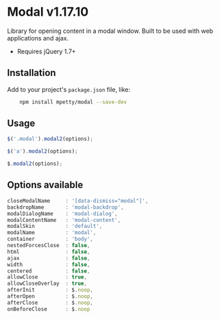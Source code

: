 # Modal v1.17.10

Library for opening content in a modal window. Built to be used with web applications and ajax.

- Requires jQuery 1.7+

## Installation

Add to your project's `package.json` file, like:

```bash
    npm install mpetty/modal --save-dev
```

## Usage

```javascript
$('.modal').modal2(options);
```

```javascript
$('a').modal2(options);
```

```javascript
$.modal2(options);
```

## Options available

```javascript
closeModalName     : '[data-dismiss="modal"]',
backdropName       : 'modal-backdrop',
modalDialogName    : 'modal-dialog',
modalContentName   : 'modal-content',
modalSkin          : 'default',
modalName          : 'modal',
container          : 'body',
nestedForcesClose  : false,
html               : false,
ajax               : false,
width              : false,
centered           : false,
allowClose         : true,
allowCloseOverlay  : true,
afterInit          : $.noop,
afterOpen          : $.noop,
afterClose         : $.noop,
onBeforeClose      : $.noop
```
